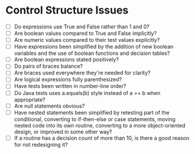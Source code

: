 # Control Structure Issues

- [ ] Do expressions use True and False rather than 1 and 0?
- [ ] Are boolean values compared to True and False implicitly?
- [ ] Are numeric values compared to their test values explicitly?
- [ ] Have expressions been simplified by the addition of new boolean variables and the use of boolean functions and decision tables?
- [ ] Are boolean expressions stated positively?
- [ ] Do pairs of braces balance?
- [ ] Are braces used everywhere they're needed for clarity?
- [ ] Are logical expressions fully parenthesized?
- [ ] Have tests been written in number-line order?
- [ ] Do Java tests uses a.equals(b) style instead of a == b when appropriate?
- [ ] Are null statements obvious?
- [ ] Have nested statements been simplified by retesting part of the conditional, converting to if-then-else or case statements, moving nested code into its own routine, converting to a more object-oriented design, or improved in some other way?
- [ ] If a routine has a decision count of more than 10, is there a good reason for not redesigning it?
